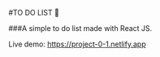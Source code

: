 #TO DO LIST 📔

###A simple to do list made with React JS.

Live demo: https://project-0-1.netlify.app
